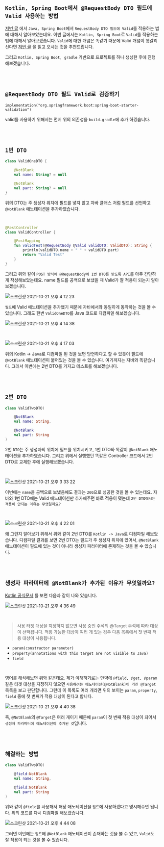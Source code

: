 ## `Kotlin, Spring Boot에서 @RequestBody DTO 필드에 Valid 사용하는 방법`

[저번 글](https://devlog-wjdrbs96.tistory.com/402) 에서 `Java, Spring Boot`에서 `RequestBody DTO 필드에 Valid`를 적용하는 법에 대해서 알아보았는데요. 이번 글에서는 `Kotlin, Spring Boot`로 `Valid`를 적용하는 법에 대해서 알아보겠습니다. `Valid`에 대한 개념은 똑같기 때문에 Valid 개념이 헷갈리신다면 [저번 글](https://devlog-wjdrbs96.tistory.com/402) 을 읽고 오시는 것을 추천드립니다.

그리고 `Kotlin, Spring Boot, gradle` 기반으로 프로젝트를 하나 생성한 후에 진행해보겠습니다. 

<br> <br>

## `@RequestBody DTO 필드 Valid로 검증하기`

```
implementation("org.springframework.boot:spring-boot-starter-validation")
```

valid를 사용하기 위해서는 먼저 위의 의존성을 `build.gradle`에 추가 하겠습니다.

<br> <br>

## `1번 DTO`

```kotlin
class ValidOneDTO {

    @NotBlank
    val name: String? = null

    @NotBlank
    val part: String? = null
}
```

위의 DTO는 주 생성자 위치에 필드를 넣지 않고 자바 클래스 처럼 필드를 선언하고 `@NotBlank` 애노테이션을 추가하였습니다.

<br>

```kotlin
@RestController
class ValidController {

    @PostMapping
    fun validTest(@RequestBody @Valid validDTO: ValidDTO): String {
        println(validDTO.name + " " + validDTO.part)
        return "Valid Test"
    }
}
```

그리고 위와 같이 `POST 방식에 @RequestBody에 1번 DTO를 받도록 API`를 아주 간단하게 작성해보았는데요. name 필드를 공백으로 보냈을 때 Valid가 잘 적용이 되는지 알아보겠습니다. 

![스크린샷 2021-10-21 오후 4 12 23](https://user-images.githubusercontent.com/45676906/138229217-eaedc527-a59f-4287-9283-6db833871e38.png)

`필드`에 Valid 애노테이션을 추가했기 때문에 자바에서와 동일하게 동작하는 것을 볼 수 있습니다. 그래도 한번 `ValidOneDTO`를 Java 코드로 디컴파일 해보겠습니다. 

![스크린샷 2021-10-21 오후 4 14 38](https://user-images.githubusercontent.com/45676906/138229638-0acdfda7-f97a-466c-a26c-22c2aec1b90b.png)

<br>

![스크린샷 2021-10-21 오후 4 17 03](https://user-images.githubusercontent.com/45676906/138229848-454b8b1a-8ebb-4409-986d-db8ce7c521bd.png)

위의 Kotlin -> Java로 디컴파일 된 것을 보면 당연하다고 할 수 있듯이 필드에 `@NotBlank` 애노테이션이 붙어있는 것을 볼 수 있습니다. 여기까지는 자바와 똑같습니다. 그래서 이번에는 2번 DTO를 가지고 테스트를 해보겠습니다. 

<br> <br>

## `2번 DTO`

```kotlin
class ValidTwoDTO(

    @NotBlank
    val name: String,

    @NotBlank
    val part: String
)
```

2번 `DTO`는 주 생성자의 위치에 필드를 위치시키고, 1번 DTO와 똑같이 `@NotBlank` 애노테이션을 추가하였습니다. 그리고 위에서 실행했던 똑같은 Controller 코드에서 2번 DTO로 교체한 후에 실행해보겠습니다.

<br>

![스크린샷 2021-10-21 오후 3 33 22](https://user-images.githubusercontent.com/45676906/138223986-bbf8f858-2896-4a4f-814a-15fa2836a436.png)

이번에는 `name`을 공백으로 보냈음에도 결과는 `200`으로 성공한 것을 볼 수 있는데요. 자바와 1번 DTO에는 Valid 애노테이션만 추가해주면 바로 적용이 됐는데 `2번 DTO에서는 적용이 안되는 이유는 무엇일까요?`

<br>

![스크린샷 2021-10-21 오후 4 22 01](https://user-images.githubusercontent.com/45676906/138230532-e177cd09-41d4-420d-a31c-0c0cf79a24e0.png)

왜 그런지 알아보기 위해서 위와 같이 2번 DTO를 `Kotlin -> Java`로 디컴파일 해보았습니다. 디컴파일 결과를 보면 2번 DTO는 필드가 주 생성자 위치에 있어서, `@NotBlank` 애노테이션이 필드에 있는 것이 아니라 생성자 파라미터에 존재하는 것을 볼 수 있습니다. 

<br> <br>

## `생성자 파라미터에 @NotBlank가 추가된 이유가 무엇일까요?`

[Kotlin 공식문서](https://kotlinlang.org/docs/annotations.html#annotation-use-site-targets) 를 보면 다음과 같이 나와 있습니다. 

![스크린샷 2021-10-21 오후 4 36 49](https://user-images.githubusercontent.com/45676906/138232544-e02ef456-eb48-40cd-bd21-b18e75ebac5e.png)

<br>

> 사용 타겟 대상을 지정하지 않으면 사용 중인 주석의 @Target 주석에 따라 대상이 선택됩니다. 적용 가능한 대상이 여러 개 있는 경우 다음 목록에서 첫 번째 적용 대상이 사용됩니다.

- `param(constructor parameter)`
- `property(annotations with this target are not visible to Java)`
- `field`

<br>

영어를 해석해보면 위와 같은데요. 제가 이해하기로는 만약에 `@field, @get, @param` 같은 타겟 대상을 지정하지 않으면 `사용하려는 애노테이션(@NotBlank)이 가진 @Target` 목록을 보고 판단합니다. 그런데 이 목록도 여러 개라면 위의 보이는 `param`, `property`, `field` 중에 첫 번째가 적용 대상이 된다고 합니다. 

![스크린샷 2021-10-21 오후 4 40 38](https://user-images.githubusercontent.com/45676906/138233116-d207a141-4ecf-4069-ba69-faf1909d5475.png)

즉, `@NotBlank`의 `@Target`은 여러 개이기 때문에 `param`이 첫 번째 적용 대상이 되어서 `생성자 파라미터에 애노테이션이 추가된 것`입니다.

<br> <br>

## `해결하는 방법`

```kotlin
class ValidTwoDTO(

    @field:NotBlank
    val name: String,

    @field:NotBlank
    val part: String
)
```

위와 같이 `@field`를 사용해서 해당 애노테이션을 `필드`에 사용하겠다고 명시해주면 됩니다. 위의 코드를 다시 디컴파일 해보겠습니다.

![스크린샷 2021-10-21 오후 4 44 08](https://user-images.githubusercontent.com/45676906/138233693-0f8005ce-cabf-44ac-b2e0-58f9ea2769c6.png)

그러면 이번에는 `필드`에 `@NotBlank` 애노테이션이 존재하는 것을 볼 수 있고, `Valid`도 잘 적용이 되는 것을 볼 수 있습니다.